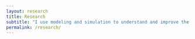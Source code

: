 ```yaml
---
layout: research
title: Research
subtitle: "I use modeling and simulation to understand and improve the safety and sustainability of advanced nuclear reactor designs and fuel cycle strategies."
permalink: /research/
---
```

